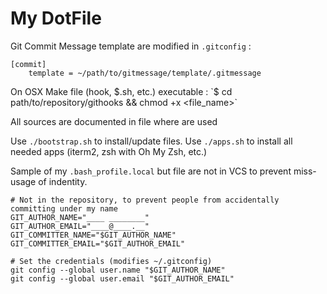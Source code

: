 # My DotFile

Git Commit Message template are modified in `.gitconfig` :

```
[commit]
	template = ~/path/to/gitmessage/template/.gitmessage
```

On OSX Make file (hook, $.sh, etc.) executable :
`$ cd path/to/repository/githooks && chmod +x <file_name>`

All sources are documented in file where are used

Use `./bootstrap.sh` to install/update files. 
Use `./apps.sh` to install all needed apps (iterm2, zsh with Oh My Zsh, etc.)

Sample of my `.bash_profile.local` but file are not in VCS to prevent miss-usage of indentity.

```
# Not in the repository, to prevent people from accidentally committing under my name
GIT_AUTHOR_NAME="____ ________"
GIT_AUTHOR_EMAIL="____@____.__"
GIT_COMMITTER_NAME="$GIT_AUTHOR_NAME"
GIT_COMMITTER_EMAIL="$GIT_AUTHOR_EMAIL"

# Set the credentials (modifies ~/.gitconfig)
git config --global user.name "$GIT_AUTHOR_NAME"
git config --global user.email "$GIT_AUTHOR_EMAIL"
```